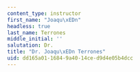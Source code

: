 ```yaml
---
content_type: instructor
first_name: "Joaqu\xEDn"
headless: true
last_name: Terrones
middle_initial: ''
salutation: Dr.
title: "Dr. Joaqu\xEDn Terrones"
uid: dd165a01-1684-9a40-14ce-d9d4e05b4dcc
---
```

